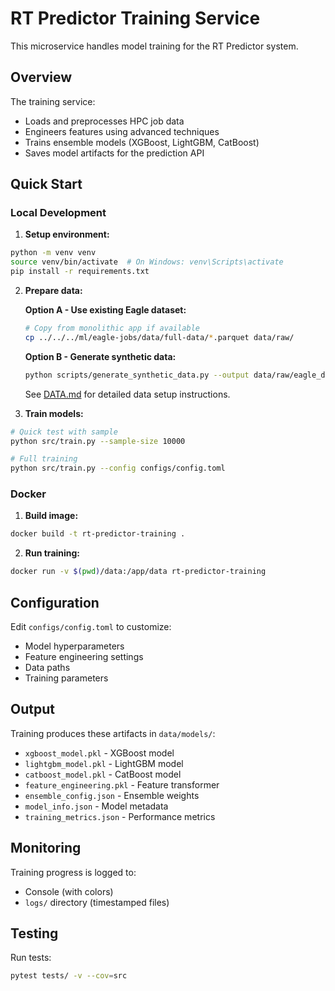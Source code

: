 # RT Predictor Training Service

This microservice handles model training for the RT Predictor system.

## Overview

The training service:
- Loads and preprocesses HPC job data
- Engineers features using advanced techniques
- Trains ensemble models (XGBoost, LightGBM, CatBoost)
- Saves model artifacts for the prediction API

## Quick Start

### Local Development

1. **Setup environment:**
```bash
python -m venv venv
source venv/bin/activate  # On Windows: venv\Scripts\activate
pip install -r requirements.txt
```

2. **Prepare data:**

   **Option A - Use existing Eagle dataset:**
   ```bash
   # Copy from monolithic app if available
   cp ../../../ml/eagle-jobs/data/full-data/*.parquet data/raw/
   ```
   
   **Option B - Generate synthetic data:**
   ```bash
   python scripts/generate_synthetic_data.py --output data/raw/eagle_data.parquet
   ```
   
   See [DATA.md](../DATA.md) for detailed data setup instructions.

3. **Train models:**
```bash
# Quick test with sample
python src/train.py --sample-size 10000

# Full training
python src/train.py --config configs/config.toml
```

### Docker

1. **Build image:**
```bash
docker build -t rt-predictor-training .
```

2. **Run training:**
```bash
docker run -v $(pwd)/data:/app/data rt-predictor-training
```

## Configuration

Edit `configs/config.toml` to customize:
- Model hyperparameters
- Feature engineering settings
- Data paths
- Training parameters

## Output

Training produces these artifacts in `data/models/`:
- `xgboost_model.pkl` - XGBoost model
- `lightgbm_model.pkl` - LightGBM model
- `catboost_model.pkl` - CatBoost model
- `feature_engineering.pkl` - Feature transformer
- `ensemble_config.json` - Ensemble weights
- `model_info.json` - Model metadata
- `training_metrics.json` - Performance metrics

## Monitoring

Training progress is logged to:
- Console (with colors)
- `logs/` directory (timestamped files)

## Testing

Run tests:
```bash
pytest tests/ -v --cov=src
```
